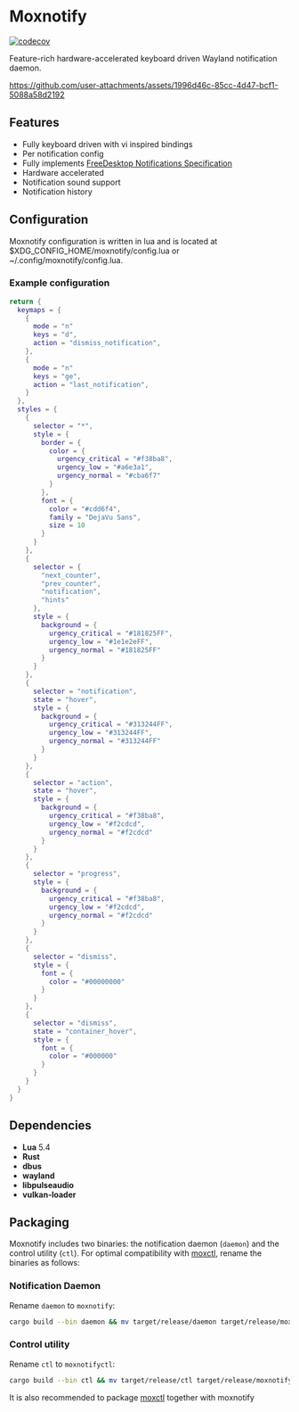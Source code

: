 # Moxnotify

[![codecov](https://codecov.io/gh/unixpariah/moxnotify/graph/badge.svg?token=49LRWZ9D1K)](https://codecov.io/gh/unixpariah/moxnotify)

Feature-rich hardware-accelerated keyboard driven Wayland notification daemon.


https://github.com/user-attachments/assets/1996d46c-85cc-4d47-bcf1-5088a58d2192


## Features

- Fully keyboard driven with vi inspired bindings
- Per notification config
- Fully implements [FreeDesktop Notifications Specification](https://specifications.freedesktop.org/notification-spec/latest/)
- Hardware accelerated
- Notification sound support
- Notification history

## Configuration

Moxnotify configuration is written in lua and is located at $XDG_CONFIG_HOME/moxnotify/config.lua or ~/.config/moxnotify/config.lua.

### Example configuration

```lua
return {
  keymaps = {
    {
      mode = "n"
      keys = "d",
      action = "dismiss_notification",
    },
    {
      mode = "n"
      keys = "ge",
      action = "last_notification",
    }
  },
  styles = {
    {
      selector = "*",
      style = {
        border = {
          color = {
            urgency_critical = "#f38ba8",
            urgency_low = "#a6e3a1",
            urgency_normal = "#cba6f7"
          }
        },
        font = {
          color = "#cdd6f4",
          family = "DejaVu Sans",
          size = 10
        }
      }
    },
    {
      selector = {
        "next_counter",
        "prev_counter",
        "notification",
        "hints"
      },
      style = {
        background = {
          urgency_critical = "#181825FF",
          urgency_low = "#1e1e2eFF",
          urgency_normal = "#181825FF"
        }
      }
    },
    {
      selector = "notification",
      state = "hover",
      style = {
        background = {
          urgency_critical = "#313244FF",
          urgency_low = "#313244FF",
          urgency_normal = "#313244FF"
        }
      }
    },
    {
      selector = "action",
      state = "hover",
      style = {
        background = {
          urgency_critical = "#f38ba8",
          urgency_low = "#f2cdcd",
          urgency_normal = "#f2cdcd"
        }
      }
    },
    {
      selector = "progress",
      style = {
        background = {
          urgency_critical = "#f38ba8",
          urgency_low = "#f2cdcd",
          urgency_normal = "#f2cdcd"
        }
      }
    },
    {
      selector = "dismiss",
      style = {
        font = {
          color = "#00000000"
        }
      }
    },
    {
      selector = "dismiss",
      state = "container_hover",
      style = {
        font = {
          color = "#000000"
        }
      }
    }
  }
}
```

## Dependencies

- **Lua** 5.4  
- **Rust**  
- **dbus**
- **wayland**  
- **libpulseaudio**  
- **vulkan-loader**

## Packaging

Moxnotify includes two binaries: the notification daemon (`daemon`) and the control utility (`ctl`). For optimal compatibility with [moxctl](https://github.com/unixpariah/moxctl), rename the binaries as follows:

### Notification Daemon

Rename `daemon` to `moxnotify`:

```bash
cargo build --bin daemon && mv target/release/daemon target/release/moxnotify
```

### Control utility

Rename `ctl` to `moxnotifyctl`:

```bash
cargo build --bin ctl && mv target/release/ctl target/release/moxnotifyctl
```
It is also recommended to package [moxctl](https://github.com/unixpariah/moxctl) together with moxnotify
